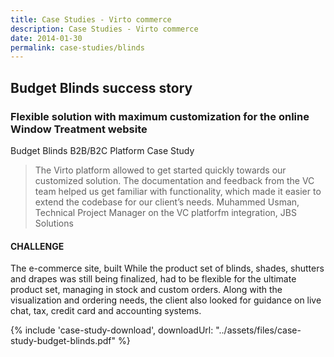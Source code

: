 ```yaml
---
title: Case Studies - Virto commerce
description: Case Studies - Virto commerce
date: 2014-01-30
permalink: case-studies/blinds
---
```

<div class="case-studies" ng-controller="caseStudyController">
    <div class="header bg-blinds">
        <div class="bg-container">
            <div class="inner">
                <h2>Budget Blinds success story</h2>
            </div>
        </div>
    </div>
    <div class="body responsive">
        <div class="col-w">
            <div class="col __col-70">
                <h3>
                    Flexible solution with maximum customization for the online Window Treatment website
                </h3>
                <p class="text-gray">Budget Blinds B2B/B2C Platform Case Study</p>
                <blockquote>
                    The Virto platform allowed to get started quickly towards our customized
                    solution. The documentation and feedback from the VC team helped us
                    get familiar with functionality, which made it easier to extend the codebase
                    for our client’s needs.
                    <span> Muhammed Usman, Technical Project Manager
                        on the VC platforfm integration, JBS Solutions
                    </span>
                </blockquote>
                <h4>CHALLENGE</h4>
                <p>
                    The e-commerce site, built While the product set of blinds, shades, shutters and drapes was still
                    being finalized, had to be flexible for the ultimate product set, managing in stock and custom orders.
                    Along with the visualization and ordering needs, the client also looked for guidance on live chat, tax,
                    credit card and accounting systems.
                </p>
            </div>
            <div class="col __col-30">
                {% include 'case-study-download', downloadUrl: "../assets/files/case-study-budget-blinds.pdf" %}
            </div>
        </div>
    </div>
</div>
